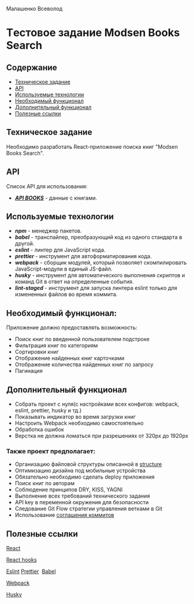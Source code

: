 Малашенко Всеволод

# Tестовое задание Modsen Books Search


## Содержание


- [Техническое задание](#Техническое-задание)
- [API](#API)
- [Используемые технологии](#Используемые-технологии)
- [Необходимый функционал](#Необходимый-функционал)
- [Дополнительный функционал](#Дополнительный-функционал)
- [Полезные ссылки](#Полезные-ссылки)


## Техническое задание


Необходимо разработать React-приложение поиска книг "Modsen Books Search".


## API 

Список API для использования:
- ***[API BOOKS](https://developers.google.com/books/docs/v1/using)*** - данные с книгами.


## Используемые технологии


- **_npm_** - менеджер пакетов.
- ***babel*** - транспайлер, преобразующий код из одного стандарта в другой.
- ***eslint*** - линтер для JavaScript кода.
- ***prettier*** - инструмент для автоформатирования кода.
- ***webpack*** -  сборщик модулей, который позволяет скомпилировать JavaScript-модули в единый JS-файл.
- ***husky*** -  инструмент для автоматического выполнения скриптов и команд Git в ответ на определенные события.
- ***lint-staged*** - инструмент для запуска линтера eslint только для измененных файлов во время коммита.


## Необходимый функционал:

Приложение должно предоставлять возможность:

- Поиск книг по введенной пользователем подстроке
- Фильтрация книг по категориям
- Сортировки книг
- Отображение найденных книг карточками
- Отображение количества найденных книг по запросу
- Пагинация 


## Дополнительный функционал

- Собрать проект с нуля(с настройками всех конфигов: webpack, eslint, prettier, husky и тд.)
- Показывать индикатор во время загрузки книг
- Настроить Webpack необходимо самостоятельно
- Обработка ошибок
- Верстка не должна ломаться при разрешениях от 320px до 1920px


### Также проект предполагает:


- Организацию файловой структуры описанной в [structure](https://github.com/mkrivel/structure)
- Оптимизацию дизайна под мобильные устройства
- Обязательно необходимо сделать deploy приложения
- Поиск книг по авторам
- Соблюдение принципов DRY, KISS, YAGNI
- Выполнение всех требований технического задания
- API key в переменной окружения для безопасности
- Следование Git Flow стратегии управления ветками в Git
- Использование [соглашения коммитов](https://www.conventionalcommits.org/ru/v1.0.0-beta.2/)


## Полезные ссылки


[React](https://reactjs.org/docs/getting-started.html)

[React hooks](https://reactjs.org/docs/hooks-intro.html)

[Eslint](https://eslint.org/docs/user-guide/configuring)
​
[Prettier](https://prettier.io/docs/en/install.html)
​
[Babel](https://babeljs.io/docs/en/configuration)

[Webpack](https://webpack.js.org/guides/getting-started/)

[Husky](https://typicode.github.io/husky/#/)
